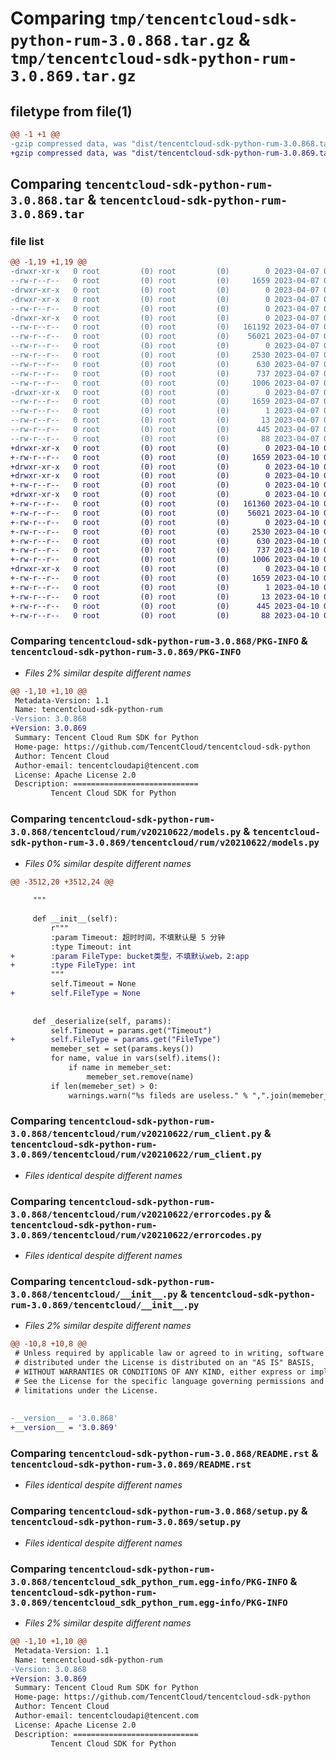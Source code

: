 # Comparing `tmp/tencentcloud-sdk-python-rum-3.0.868.tar.gz` & `tmp/tencentcloud-sdk-python-rum-3.0.869.tar.gz`

## filetype from file(1)

```diff
@@ -1 +1 @@
-gzip compressed data, was "dist/tencentcloud-sdk-python-rum-3.0.868.tar", last modified: Fri Apr  7 00:48:12 2023, max compression
+gzip compressed data, was "dist/tencentcloud-sdk-python-rum-3.0.869.tar", last modified: Mon Apr 10 03:11:58 2023, max compression
```

## Comparing `tencentcloud-sdk-python-rum-3.0.868.tar` & `tencentcloud-sdk-python-rum-3.0.869.tar`

### file list

```diff
@@ -1,19 +1,19 @@
-drwxr-xr-x   0 root         (0) root         (0)        0 2023-04-07 00:48:12.000000 tencentcloud-sdk-python-rum-3.0.868/
--rw-r--r--   0 root         (0) root         (0)     1659 2023-04-07 00:48:12.000000 tencentcloud-sdk-python-rum-3.0.868/PKG-INFO
-drwxr-xr-x   0 root         (0) root         (0)        0 2023-04-07 00:48:12.000000 tencentcloud-sdk-python-rum-3.0.868/tencentcloud/
-drwxr-xr-x   0 root         (0) root         (0)        0 2023-04-07 00:48:12.000000 tencentcloud-sdk-python-rum-3.0.868/tencentcloud/rum/
--rw-r--r--   0 root         (0) root         (0)        0 2023-04-07 00:48:11.000000 tencentcloud-sdk-python-rum-3.0.868/tencentcloud/rum/__init__.py
-drwxr-xr-x   0 root         (0) root         (0)        0 2023-04-07 00:48:12.000000 tencentcloud-sdk-python-rum-3.0.868/tencentcloud/rum/v20210622/
--rw-r--r--   0 root         (0) root         (0)   161192 2023-04-07 00:48:11.000000 tencentcloud-sdk-python-rum-3.0.868/tencentcloud/rum/v20210622/models.py
--rw-r--r--   0 root         (0) root         (0)    56021 2023-04-07 00:48:11.000000 tencentcloud-sdk-python-rum-3.0.868/tencentcloud/rum/v20210622/rum_client.py
--rw-r--r--   0 root         (0) root         (0)        0 2023-04-07 00:48:11.000000 tencentcloud-sdk-python-rum-3.0.868/tencentcloud/rum/v20210622/__init__.py
--rw-r--r--   0 root         (0) root         (0)     2530 2023-04-07 00:48:11.000000 tencentcloud-sdk-python-rum-3.0.868/tencentcloud/rum/v20210622/errorcodes.py
--rw-r--r--   0 root         (0) root         (0)      630 2023-04-07 00:48:11.000000 tencentcloud-sdk-python-rum-3.0.868/tencentcloud/__init__.py
--rw-r--r--   0 root         (0) root         (0)      737 2023-04-07 00:48:11.000000 tencentcloud-sdk-python-rum-3.0.868/README.rst
--rw-r--r--   0 root         (0) root         (0)     1006 2023-04-07 00:48:11.000000 tencentcloud-sdk-python-rum-3.0.868/setup.py
-drwxr-xr-x   0 root         (0) root         (0)        0 2023-04-07 00:48:12.000000 tencentcloud-sdk-python-rum-3.0.868/tencentcloud_sdk_python_rum.egg-info/
--rw-r--r--   0 root         (0) root         (0)     1659 2023-04-07 00:48:12.000000 tencentcloud-sdk-python-rum-3.0.868/tencentcloud_sdk_python_rum.egg-info/PKG-INFO
--rw-r--r--   0 root         (0) root         (0)        1 2023-04-07 00:48:12.000000 tencentcloud-sdk-python-rum-3.0.868/tencentcloud_sdk_python_rum.egg-info/dependency_links.txt
--rw-r--r--   0 root         (0) root         (0)       13 2023-04-07 00:48:12.000000 tencentcloud-sdk-python-rum-3.0.868/tencentcloud_sdk_python_rum.egg-info/top_level.txt
--rw-r--r--   0 root         (0) root         (0)      445 2023-04-07 00:48:12.000000 tencentcloud-sdk-python-rum-3.0.868/tencentcloud_sdk_python_rum.egg-info/SOURCES.txt
--rw-r--r--   0 root         (0) root         (0)       88 2023-04-07 00:48:12.000000 tencentcloud-sdk-python-rum-3.0.868/setup.cfg
+drwxr-xr-x   0 root         (0) root         (0)        0 2023-04-10 03:11:58.000000 tencentcloud-sdk-python-rum-3.0.869/
+-rw-r--r--   0 root         (0) root         (0)     1659 2023-04-10 03:11:58.000000 tencentcloud-sdk-python-rum-3.0.869/PKG-INFO
+drwxr-xr-x   0 root         (0) root         (0)        0 2023-04-10 03:11:58.000000 tencentcloud-sdk-python-rum-3.0.869/tencentcloud/
+drwxr-xr-x   0 root         (0) root         (0)        0 2023-04-10 03:11:58.000000 tencentcloud-sdk-python-rum-3.0.869/tencentcloud/rum/
+-rw-r--r--   0 root         (0) root         (0)        0 2023-04-10 03:11:58.000000 tencentcloud-sdk-python-rum-3.0.869/tencentcloud/rum/__init__.py
+drwxr-xr-x   0 root         (0) root         (0)        0 2023-04-10 03:11:58.000000 tencentcloud-sdk-python-rum-3.0.869/tencentcloud/rum/v20210622/
+-rw-r--r--   0 root         (0) root         (0)   161360 2023-04-10 03:11:58.000000 tencentcloud-sdk-python-rum-3.0.869/tencentcloud/rum/v20210622/models.py
+-rw-r--r--   0 root         (0) root         (0)    56021 2023-04-10 03:11:58.000000 tencentcloud-sdk-python-rum-3.0.869/tencentcloud/rum/v20210622/rum_client.py
+-rw-r--r--   0 root         (0) root         (0)        0 2023-04-10 03:11:58.000000 tencentcloud-sdk-python-rum-3.0.869/tencentcloud/rum/v20210622/__init__.py
+-rw-r--r--   0 root         (0) root         (0)     2530 2023-04-10 03:11:58.000000 tencentcloud-sdk-python-rum-3.0.869/tencentcloud/rum/v20210622/errorcodes.py
+-rw-r--r--   0 root         (0) root         (0)      630 2023-04-10 03:11:58.000000 tencentcloud-sdk-python-rum-3.0.869/tencentcloud/__init__.py
+-rw-r--r--   0 root         (0) root         (0)      737 2023-04-10 03:11:58.000000 tencentcloud-sdk-python-rum-3.0.869/README.rst
+-rw-r--r--   0 root         (0) root         (0)     1006 2023-04-10 03:11:58.000000 tencentcloud-sdk-python-rum-3.0.869/setup.py
+drwxr-xr-x   0 root         (0) root         (0)        0 2023-04-10 03:11:58.000000 tencentcloud-sdk-python-rum-3.0.869/tencentcloud_sdk_python_rum.egg-info/
+-rw-r--r--   0 root         (0) root         (0)     1659 2023-04-10 03:11:58.000000 tencentcloud-sdk-python-rum-3.0.869/tencentcloud_sdk_python_rum.egg-info/PKG-INFO
+-rw-r--r--   0 root         (0) root         (0)        1 2023-04-10 03:11:58.000000 tencentcloud-sdk-python-rum-3.0.869/tencentcloud_sdk_python_rum.egg-info/dependency_links.txt
+-rw-r--r--   0 root         (0) root         (0)       13 2023-04-10 03:11:58.000000 tencentcloud-sdk-python-rum-3.0.869/tencentcloud_sdk_python_rum.egg-info/top_level.txt
+-rw-r--r--   0 root         (0) root         (0)      445 2023-04-10 03:11:58.000000 tencentcloud-sdk-python-rum-3.0.869/tencentcloud_sdk_python_rum.egg-info/SOURCES.txt
+-rw-r--r--   0 root         (0) root         (0)       88 2023-04-10 03:11:58.000000 tencentcloud-sdk-python-rum-3.0.869/setup.cfg
```

### Comparing `tencentcloud-sdk-python-rum-3.0.868/PKG-INFO` & `tencentcloud-sdk-python-rum-3.0.869/PKG-INFO`

 * *Files 2% similar despite different names*

```diff
@@ -1,10 +1,10 @@
 Metadata-Version: 1.1
 Name: tencentcloud-sdk-python-rum
-Version: 3.0.868
+Version: 3.0.869
 Summary: Tencent Cloud Rum SDK for Python
 Home-page: https://github.com/TencentCloud/tencentcloud-sdk-python
 Author: Tencent Cloud
 Author-email: tencentcloudapi@tencent.com
 License: Apache License 2.0
 Description: ============================
         Tencent Cloud SDK for Python
```

### Comparing `tencentcloud-sdk-python-rum-3.0.868/tencentcloud/rum/v20210622/models.py` & `tencentcloud-sdk-python-rum-3.0.869/tencentcloud/rum/v20210622/models.py`

 * *Files 0% similar despite different names*

```diff
@@ -3512,20 +3512,24 @@
 
     """
 
     def __init__(self):
         r"""
         :param Timeout: 超时时间，不填默认是 5 分钟
         :type Timeout: int
+        :param FileType: bucket类型，不填默认web，2:app
+        :type FileType: int
         """
         self.Timeout = None
+        self.FileType = None
 
 
     def _deserialize(self, params):
         self.Timeout = params.get("Timeout")
+        self.FileType = params.get("FileType")
         memeber_set = set(params.keys())
         for name, value in vars(self).items():
             if name in memeber_set:
                 memeber_set.remove(name)
         if len(memeber_set) > 0:
             warnings.warn("%s fileds are useless." % ",".join(memeber_set))
```

### Comparing `tencentcloud-sdk-python-rum-3.0.868/tencentcloud/rum/v20210622/rum_client.py` & `tencentcloud-sdk-python-rum-3.0.869/tencentcloud/rum/v20210622/rum_client.py`

 * *Files identical despite different names*

### Comparing `tencentcloud-sdk-python-rum-3.0.868/tencentcloud/rum/v20210622/errorcodes.py` & `tencentcloud-sdk-python-rum-3.0.869/tencentcloud/rum/v20210622/errorcodes.py`

 * *Files identical despite different names*

### Comparing `tencentcloud-sdk-python-rum-3.0.868/tencentcloud/__init__.py` & `tencentcloud-sdk-python-rum-3.0.869/tencentcloud/__init__.py`

 * *Files 2% similar despite different names*

```diff
@@ -10,8 +10,8 @@
 # Unless required by applicable law or agreed to in writing, software
 # distributed under the License is distributed on an "AS IS" BASIS,
 # WITHOUT WARRANTIES OR CONDITIONS OF ANY KIND, either express or implied.
 # See the License for the specific language governing permissions and
 # limitations under the License.
 
 
-__version__ = '3.0.868'
+__version__ = '3.0.869'
```

### Comparing `tencentcloud-sdk-python-rum-3.0.868/README.rst` & `tencentcloud-sdk-python-rum-3.0.869/README.rst`

 * *Files identical despite different names*

### Comparing `tencentcloud-sdk-python-rum-3.0.868/setup.py` & `tencentcloud-sdk-python-rum-3.0.869/setup.py`

 * *Files identical despite different names*

### Comparing `tencentcloud-sdk-python-rum-3.0.868/tencentcloud_sdk_python_rum.egg-info/PKG-INFO` & `tencentcloud-sdk-python-rum-3.0.869/tencentcloud_sdk_python_rum.egg-info/PKG-INFO`

 * *Files 2% similar despite different names*

```diff
@@ -1,10 +1,10 @@
 Metadata-Version: 1.1
 Name: tencentcloud-sdk-python-rum
-Version: 3.0.868
+Version: 3.0.869
 Summary: Tencent Cloud Rum SDK for Python
 Home-page: https://github.com/TencentCloud/tencentcloud-sdk-python
 Author: Tencent Cloud
 Author-email: tencentcloudapi@tencent.com
 License: Apache License 2.0
 Description: ============================
         Tencent Cloud SDK for Python
```

